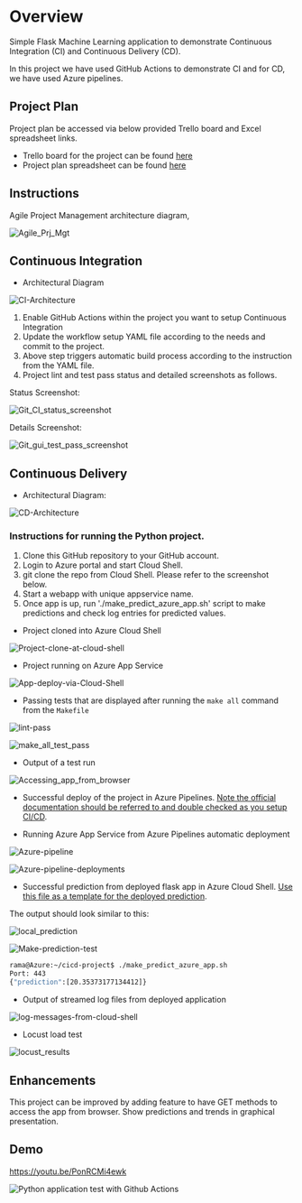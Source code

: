 # Overview

Simple Flask Machine Learning application to demonstrate Continuous Integration (CI) and Continuous Delivery (CD).

In this project we have used GitHub Actions to demonstrate CI and for CD, we have used Azure pipelines.

## Project Plan

Project plan be accessed via below provided Trello board and Excel spreadsheet links.

* Trello board for the project can be found [here](https://trello.com/b/uw12MCZA/ci-cd-project-board)
* Project plan spreadsheet can be found [here](https://docs.google.com/spreadsheets/d/1W77rjeQvvhYIlLO8SiMH0nnejKKMbAHbGltJRRJnQKA/edit#gid=1348135932)

## Instructions

Agile Project Management architecture diagram,

![Agile_Prj_Mgt](https://user-images.githubusercontent.com/76182381/103105108-94c45480-45f9-11eb-8b35-79875b385959.png)

## Continuous Integration

* Architectural Diagram 

![CI-Architecture](https://user-images.githubusercontent.com/76182381/103097268-c37c0400-45d4-11eb-8127-f6b24c89f1ab.png)

  1. Enable GitHub Actions within the project you want to setup Continuous Integration
  2. Update the workflow setup YAML file according to the needs and commit to the project.
  3. Above step triggers automatic build process according to the instruction from the YAML file.
  4. Project lint and test pass status and detailed screenshots as follows.

Status Screenshot:

![Git_CI_status_screenshot](https://user-images.githubusercontent.com/76182381/102951771-9f68d780-449b-11eb-8727-cb36d178e890.png)

Details Screenshot:

![Git_gui_test_pass_screenshot](https://user-images.githubusercontent.com/76182381/102951364-b3600980-449a-11eb-9691-4f0f695219b2.png)

## Continuous Delivery

* Architectural Diagram:

![CD-Architecture](https://user-images.githubusercontent.com/76182381/103097352-f6be9300-45d4-11eb-9fea-72045aef3f7d.png)


### Instructions for running the Python project.

1. Clone this GitHub repository to your GitHub account.
2. Login to Azure portal and start Cloud Shell.
3. git clone the repo from Cloud Shell. Please refer to the screenshot below.
4. Start a webapp with unique appservice name.
5. Once app is up, run './make_predict_azure_app.sh' script to make predictions and check log entries for predicted values.

* Project cloned into Azure Cloud Shell

![Project-clone-at-cloud-shell](https://user-images.githubusercontent.com/76182381/103097687-0f7b7880-45d6-11eb-88a2-4c918ef85f85.png)

* Project running on Azure App Service

![App-deploy-via-Cloud-Shell](https://user-images.githubusercontent.com/76182381/103097700-1bffd100-45d6-11eb-8d6b-940882c83cf7.png)

* Passing tests that are displayed after running the `make all` command from the `Makefile`

![lint-pass](https://user-images.githubusercontent.com/76182381/103097904-dc85b480-45d6-11eb-9ae1-cb71cbeae798.png)

![make_all_test_pass](https://user-images.githubusercontent.com/76182381/103112060-c7ce0e80-4620-11eb-89f7-97b2a11653eb.png)

* Output of a test run

![Accessing_app_from_browser](https://user-images.githubusercontent.com/76182381/103112083-f815ad00-4620-11eb-8fd6-120cb87ebb75.png)

* Successful deploy of the project in Azure Pipelines.  [Note the official documentation should be referred to and double checked as you setup CI/CD](https://docs.microsoft.com/en-us/azure/devops/pipelines/ecosystems/python-webapp?view=azure-devops).

* Running Azure App Service from Azure Pipelines automatic deployment

![Azure-pipeline](https://user-images.githubusercontent.com/76182381/103098681-a990f000-45d9-11eb-9d6b-1799f6af7cb4.png)

![Azure-pipeline-deployments](https://user-images.githubusercontent.com/76182381/103100207-8a955c80-45df-11eb-9349-9aa7742da090.png)

* Successful prediction from deployed flask app in Azure Cloud Shell.  [Use this file as a template for the deployed prediction](https://github.com/ramachilu/cicd-project/blob/main/make_predict_azure_app.sh).

The output should look similar to this:

![local_prediction](https://user-images.githubusercontent.com/76182381/103112100-0cf24080-4621-11eb-96b3-31adcba09898.png)

![Make-prediction-test](https://user-images.githubusercontent.com/76182381/103097950-0f2fad00-45d7-11eb-8ec7-d0834d760c28.png)


```bash
rama@Azure:~/cicd-project$ ./make_predict_azure_app.sh
Port: 443
{"prediction":[20.35373177134412]}
```

* Output of streamed log files from deployed application

![log-messages-from-cloud-shell](https://user-images.githubusercontent.com/76182381/103100145-5621a080-45df-11eb-96bc-de4cdde9a6f4.png)

* Locust load test

![locust_results](https://user-images.githubusercontent.com/76182381/103112124-3a3eee80-4621-11eb-9484-0c97e72cc0ef.png)


## Enhancements

This project can be improved by adding feature to have GET methods to access the app from browser.
Show predictions and trends in graphical presentation.

## Demo 

https://youtu.be/PonRCMi4ewk

![Python application test with Github Actions](https://github.com/ramachilu/cicd-project/workflows/Python%20application%20test%20with%20Github%20Actions/badge.svg)
